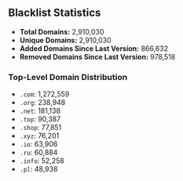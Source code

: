 ## Blacklist Statistics

- **Total Domains:** 2,910,030
- **Unique Domains:** 2,910,030
- **Added Domains Since Last Version:** 866,632
- **Removed Domains Since Last Version:** 978,518

### Top-Level Domain Distribution

-  `.com`: 1,272,559
-  `.org`: 238,948
-  `.net`: 181,138
-  `.top`: 90,387
-  `.shop`: 77,851
-  `.xyz`: 76,201
-  `.io`: 63,906
-  `.ru`: 60,884
-  `.info`: 52,258
-  `.pl`: 48,938
